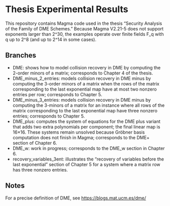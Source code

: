 # Thesis Experimental Results

This repository contains Magma code used in the thesis “Security Analysis of the Family of DME Schemes.” Because Magma V2.21-5 does not support exponents larger than 2^30, the examples operate over finite fields F_q with q up to 2^8 (and up to 2^14 in some cases).

## Branches
- DME: shows how to model collision recovery in DME by computing the 2-order minors of a matrix; corresponds to Chapter 4 of the thesis.
- DME_minus_2_entries: models collision recovery in DME minus by computing the 3-order minors of a matrix when the rows of the matrix corresponding to the last exponential map have at most two nonzero entries per row; corresponds to Chapter 5.
- DME_minus_3_entries: models collision recovery in DME minus by computing the 3-minors of a matrix for an instance where all rows of the matrix corresponding to the last exponential map have three nonzero entries; corresponds to Chapter 5.
- DME_plus: computes the system of equations for the DME plus variant that adds two extra polynomials per component; the final linear map is 16×16. These systems remain unsolved because Gröbner basis computation does not finish in Magma; corresponds to the DME+ section of Chapter 6.
- DME_w: work in progress; corresponds to the DME_w section in Chapter 6.
- recovery_variables_3ent: illustrates the “recovery of variables before the last exponential” section of Chapter 5 for a system where a matrix row has three nonzero entries.

## Notes
For a precise definition of DME, see https://blogs.mat.ucm.es/dme/
